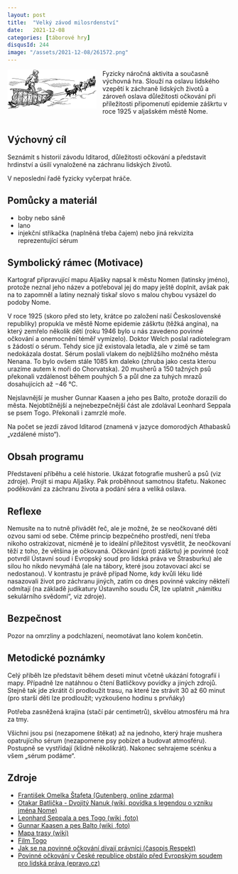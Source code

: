 ```yaml
---
layout: post
title:  "Velký závod milosrdenství"
date:   2021-12-08
categories: [táborové hry]
disqusId: 244
image: "/assets/2021-12-08/261572.png"
---
```


<div style="float: left; margin: 0 1em 1em 0; text-align: center;"><img src="/assets/2021-12-08/261572.png" /></div>

Fyzicky náročná aktivita a současně výchovná hra. Slouží na oslavu lidského vzepětí k záchraně lidských životů a zároveň oslava důležitosti očkování při příležitosti připomenutí epidemie záškrtu v roce 1925 v aljašském městě Nome.

<div style="clear:both"></div>
<!--more-->


## Výchovný cíl

Seznámit s historií závodu Iditarod, důležitosti očkování a představit hrdinství a úsilí vynaložené na záchranu lidských životů.

V neposlední řadě fyzicky vyčerpat hráče.


## Pomůcky a materiál

- boby nebo sáně
- lano
- injekční stříkačka (naplněná třeba čajem) nebo jiná rekvizita reprezentující sérum


## Symbolický rámec (Motivace)

Kartograf připravující mapu Aljašky napsal k městu Nomen (latinsky jméno), protože neznal jeho název a potřeboval jej do mapy ještě doplnit, avšak pak na to zapomněl a latiny neznalý tiskař slovo s malou chybou vysázel do podoby Nome.

V roce 1925 (skoro před sto lety, krátce po založení naší Československé republiky) propukla ve městě Nome epidemie záškrtu (těžká angína), na který zemřelo několik dětí (roku 1946 bylo u nás zavedeno povinné očkování a onemocnění téměř vymizelo). Doktor Welch poslal radiotelegram s žádostí o sérum. Tehdy sice již existovala letadla, ale v zimě se tam nedokázala dostat. Sérum poslali vlakem do nejbližšího možného města Nenana. To bylo ovšem stále 1085 km daleko (zhruba jako cesta kterou urazíme autem k moři do Chorvatska). 20 musherů a 150 tažných psů překonali vzdálenost během pouhých 5 a půl dne za tuhých mrazů dosahujících až −46 °C.

Nejslavnější je musher Gunnar Kaasen a jeho pes Balto, protože dorazili do města. Nejobtížnější a nejnebezpečnější část ale zdolával Leonhard Seppala se psem Togo. Překonali i zamrzlé moře.

Na počet se jezdí závod Iditarod (znamená v jazyce domorodých Athabasků „vzdálené místo“).

## Obsah programu

Představení příběhu a celé historie. Ukázat fotografie musherů a psů (viz zdroje). Projít si mapu Aljašky. Pak proběhnout samotnou štafetu. Nakonec poděkování za záchranu života a podání séra a veliká oslava.


## Reflexe

Nemusíte na to nutně přivádět řeč, ale je možné, že se neočkované děti ozvou sami od sebe. Ctěme princip bezpečného prostředí,  není třeba nikoho ostrakizovat, nicméně je to ideální příležitost vysvětlit, že neočkovaní těží z toho, že většina je očkovaná. Očkování (proti záškrtu) je povinné (což potvrdil Ústavní soud i Evropský soud pro lidská práva ve Štrasburku) ale silou ho nikdo nevymáhá (ale na tábory, které jsou zotavovací akcí se nedostanou). V kontrastu je právě případ Nome, kdy kvůli léku lidé nasazovali život pro záchranu jiných, zatím co dnes povinné vakcíny někteří odmítají (na základě judikatury Ústavního soudu ČR, lze uplatnit „námitku sekulárního svědomí“, viz zdroje).


## Bezpečnost

Pozor na omrzliny a podchlazení, neomotávat lano kolem končetin.


## Metodické poznámky

Celý příběh lze představit během deseti minut včetně ukázání fotografií i mapy. Případně lze natáhnou o čtení Batličkovy povídky a jiných zdrojů. Stejně tak jde zkrátit či prodloužit trasu, na které lze strávit 30 až 60 minut (pro starší děti lze prodloužit; vyzkoušeno hodinu s prvňáky)

Potřeba zasněžená krajina (stačí pár centimetrů), skvělou atmosféru má hra za tmy.

Všichni jsou psi (nezapomene štěkat) až na jednoho, který hraje mushera opatrujícího sérum (nezapomene psy pobízet a budovat atmosféru). Postupně se vystřídají (klidně několikrát). Nakonec sehrajeme scénku a všem „sérum podáme“.


## Zdroje

- [František Omelka Štafeta (Gutenberg, online zdarma)](https://www.gutenberg.org/files/29648/29648-h/29648-h.htm)
- [Otakar Batlička - Dvojitý Nanuk (wiki, povídka s legendou o vzniku jména Nome)](https://cs.wikisource.org/wiki/Tanec_na_sto%C5%BE%C3%A1ru/Dvojit%C3%BD_Nanuk)
- [Leonhard Seppala a pes Togo (wiki ,foto)](https://en.wikipedia.org/wiki/Togo_(dog)#/media/File:Leonhard_Seppala_with_dogs.jpg)
- [Gunnar Kaasen a pes Balto (wiki ,foto)](https://en.wikipedia.org/wiki/Balto#/media/File:Gunnar_Kaasen_with_Balto.jpg)
- [Mapa trasy (wiki)](https://en.wikipedia.org/wiki/File:Iditarod_Trail_BLM_map.jpg)
- [Film Togo](https://www.csfd.cz/film/687213-togo/prehled/)
- [Jak se na povinné očkování dívají právníci (časopis Respekt)](https://www.respekt.cz/tydenik/2021/48/bez-reci-a-radeji-vsichni?gift=r8pyfs836f)
- [Povinné očkování v České republice obstálo před Evropským soudem pro lidská práva (epravo.cz)](https://www.epravo.cz/top/clanky/povinne-ockovani-v-ceske-republice-obstalo-pred-evropskym-soudem-pro-lidska-prava-112955.html)
